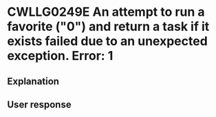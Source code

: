 # CWLLG0249E An attempt to run a favorite ("0") and return a task if it exists failed due to an unexpected exception.  Error:  1

## Explanation

## User response